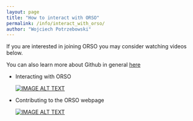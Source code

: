 ```yaml
---
layout: page
title: "How to interact with ORSO"
permalink: /info/interact_with_orso/
author: "Wojciech Potrzebowski"
---
```

If you are interested in joining ORSO you may consider watching videos below.

You can also learn more about Github in general [here](https://lab.github.com/)

*   Interacting with ORSO

    [![IMAGE ALT TEXT](http://img.youtube.com/vi/a6CsZHRRptg/0.jpg)](http://www.youtube.com/watch?v=a6CsZHRRptg "Interacting with ORSO")
    
*   Contributing to the ORSO webpage

    [![IMAGE ALT TEXT](http://img.youtube.com/vi/rahs0AFs83o/0.jpg)](http://www.youtube.com/watch?v=rahs0AFs83o "Interacting with ORSO")


